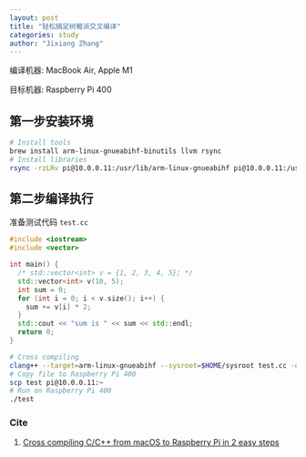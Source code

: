 ```yaml
---
layout: post
title: "轻松搞定树莓派交叉编译"
categories: study
author: "Jixiang Zhang"
---
```


编译机器: MacBook Air, Apple M1

目标机器: Raspberry Pi 400

## 第一步安装环境

```bash
# Install tools
brew install arm-linux-gnueabihf-binutils llvm rsync
# Install libraries
rsync -rzLRv pi@10.0.0.11:/usr/lib/arm-linux-gnueabihf pi@10.0.0.11:/usr/lib/gcc/arm-linux-gnueabihf pi@10.0.0.11:/usr/include pi@10.0.0.11:/lib/arm-linux-gnueabihf sysroot
```

## 第二步编译执行

准备测试代码 `test.cc`

```c++
#include <iostream>
#include <vector>

int main() {
  /* std::vector<int> v = {1, 2, 3, 4, 5}; */
  std::vector<int> v(10, 5);
  int sum = 0;
  for (int i = 0; i < v.size(); i++) {
    sum += v[i] * 2;
  }
  std::cout << "sum is " << sum << std::endl;
  return 0;
}
```

```bash
# Cross compiling
clang++ --target=arm-linux-gnueabihf --sysroot=$HOME/sysroot test.cc -o test
# Copy file to Raspberry Pi 400
scp test pi@10.0.0.11:~
# Run on Raspberry Pi 400
./test
```

### Cite

1. [Cross compiling C/C++ from macOS to Raspberry Pi in 2 easy steps](https://medium.com/@haraldfernengel/cross-compiling-c-c-from-macos-to-raspberry-pi-in-2-easy-steps-23f391a8c63)
